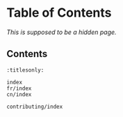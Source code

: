 Table of Contents
=================

*This is supposed to be a hidden page.*

Contents
--------

```{toctree}
:titlesonly:

index
fr/index
cn/index

contributing/index
```
